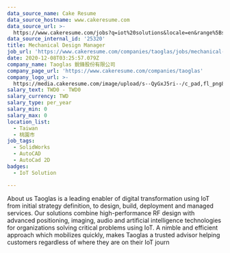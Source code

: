 ```yaml
---
data_source_name: Cake Resume
data_source_hostname: www.cakeresume.com
data_source_url: >-
  https://www.cakeresume.com/jobs?q=iot%20solutions&locale=en&range%5Bsalary_range%5D%5Bmin%5D=1000000
data_source_internal_id: '25320'
title: Mechanical Design Manager
job_url: 'https://www.cakeresume.com/companies/taoglas/jobs/mechanical-design-manager'
date: 2020-12-08T03:25:57.079Z
company_name: Taoglas 銳鋒股份有限公司
company_page_url: 'https://www.cakeresume.com/companies/taoglas'
company_logo_url: >-
  https://media.cakeresume.com/image/upload/s--QyGxJ5ri--/c_pad,fl_png8,h_200,w_200/v1545009170/jkbykyxzi9oso3imgrri.png
salary_text: TWD0 - TWD0
salary_currency: TWD
salary_type: per_year
salary_min: 0
salary_max: 0
location_list:
  - Taiwan
  - 桃園市
job_tags:
  - SolidWorks
  - AutoCAD
  - AutoCad 2D
badges:
  - IoT Solution

---
```


About us Taoglas is a leading enabler of digital transformation using IoT from initial strategy definition, to design, build, deployment and managed services. Our solutions combine high-performance RF design with advanced positioning, imaging, audio and artificial intelligence technologies for organizations solving critical problems using IoT. A nimble and efficient approach which mobilizes quickly, makes Taoglas a trusted advisor helping customers regardless of where they are on their IoT journ